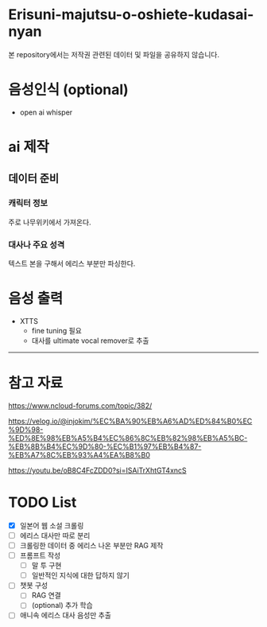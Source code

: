 # Erisuni-majutsu-o-oshiete-kudasai-nyan

본 repository에서는 저작권 관련된 데이터 및 파일을 공유하지 않습니다.

# 음성인식 (optional)
- open ai whisper
# ai 제작
## 데이터 준비
### 캐릭터 정보
주로 나무위키에서 가져온다.
### 대사나 주요 성격
텍스트 본을 구해서 에리스 부분만 파싱한다.

# 음성 출력
- XTTS
  - fine tuning 필요
  - 대사를 ultimate vocal remover로 추출
 

----

# 참고 자료

https://www.ncloud-forums.com/topic/382/

https://velog.io/@injokim/%EC%BA%90%EB%A6%AD%ED%84%B0%EC%9D%98-%ED%8E%98%EB%A5%B4%EC%86%8C%EB%82%98%EB%A5%BC-%EB%8B%B4%EC%9D%80-%EC%B1%97%EB%B4%87-%EB%A7%8C%EB%93%A4%EA%B8%B0

https://youtu.be/oB8C4FcZDD0?si=ISAiTrXhtGT4xncS

# TODO List

- [X] 일본어 웹 소설 크롤링
- [ ] 에리스 대사만 따로 분리
- [ ] 크롤링한 데이터 중 에리스 나온 부분만 RAG 제작
- [ ] 프롬프트 작성
  - [ ] 말 투 구현
  - [ ] 일반적인 지식에 대한 답하지 않기
- [ ] 챗봇 구성
  - [ ] RAG 연결
  - [ ] (optional) 추가 학습 
- [ ] 애니속 에리스 대사 음성만 추출
